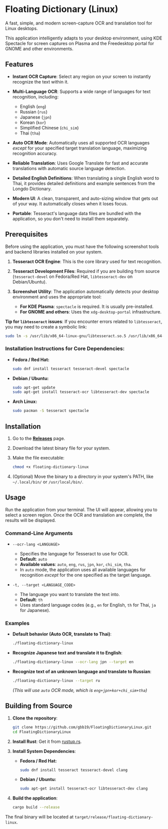 # Floating Dictionary (Linux)

A fast, simple, and modern screen-capture OCR and translation tool for Linux desktops.

This application intelligently adapts to your desktop environment, using KDE Spectacle for screen captures on Plasma and the Freedesktop portal for GNOME and other environments.

## Features

* **Instant OCR Capture**: Select any region on your screen to instantly recognize the text within it.
* **Multi-Language OCR**: Supports a wide range of languages for text recognition, including:

  * English (`eng`)
  * Russian (`rus`)
  * Japanese (`jpn`)
  * Korean (`kor`)
  * Simplified Chinese (`chi_sim`)
  * Thai (`tha`)
* **Auto OCR Mode**: Automatically uses all supported OCR languages *except* for your specified target translation language, maximizing recognition accuracy.
* **Reliable Translation**: Uses Google Translate for fast and accurate translations with automatic source language detection.
* **Detailed English Definitions**: When translating a single English word to Thai, it provides detailed definitions and example sentences from the Longdo Dictionary.
* **Modern UI**: A clean, transparent, and auto-sizing window that gets out of your way. It automatically closes when it loses focus.
* **Portable**: Tesseract's language data files are bundled with the application, so you don't need to install them separately.

## Prerequisites

Before using the application, you must have the following screenshot tools and backend libraries installed on your system.

1. **Tesseract OCR Engine**: This is the core library used for text recognition.
2. **Tesseract Development Files**: Required if you are building from source (`tesseract-devel` on Fedora/Red Hat, `libtesseract-dev` on Debian/Ubuntu).
3. **Screenshot Utility**: The application automatically detects your desktop environment and uses the appropriate tool:

   * **For KDE Plasma**: `spectacle` is required. It is usually pre-installed.
   * **For GNOME and others**: Uses the `xdg-desktop-portal` infrastructure.

**Tip for `libtesseract` issues**:
If you encounter errors related to `libtesseract`, you may need to create a symbolic link:

```sh
sudo ln -s /usr/lib/x86_64-linux-gnu/libtesseract.so.5 /usr/lib/x86_64-linux-gnu/libtesseract.so.5.5
```

### Installation Instructions for Core Dependencies:

* **Fedora / Red Hat:**

  ```sh
  sudo dnf install tesseract tesseract-devel spectacle
  ```
* **Debian / Ubuntu:**

  ```sh
  sudo apt-get update
  sudo apt-get install tesseract-ocr libtesseract-dev spectacle
  ```
* **Arch Linux:**

  ```sh
  sudo pacman -S tesseract spectacle
  ```

## Installation

1. Go to the [**Releases**](https://github.com/your-username/your-repo/releases) page.
2. Download the latest binary file for your system.
3. Make the file executable:

   ```sh
   chmod +x floating-dictionary-linux
   ```
4. (Optional) Move the binary to a directory in your system's PATH, like `~/.local/bin/` or `/usr/local/bin/`.

## Usage

Run the application from your terminal. The UI will appear, allowing you to select a screen region. Once the OCR and translation are complete, the results will be displayed.

### Command-Line Arguments

* `--ocr-lang <LANGUAGE>`

  * Specifies the language for Tesseract to use for OCR.
  * **Default**: `auto`
  * **Available values**: `auto`, `eng`, `rus`, `jpn`, `kor`, `chi_sim`, `tha`.
  * In `auto` mode, the application uses all available languages for recognition *except* for the one specified as the target language.

* `-t, --target <LANGUAGE_CODE>`

  * The language you want to translate the text into.
  * **Default**: `th`
  * Uses standard language codes (e.g., `en` for English, `th` for Thai, `ja` for Japanese).

### Examples

* **Default behavior (Auto OCR, translate to Thai)**:

  ```sh
  ./floating-dictionary-linux
  ```

* **Recognize Japanese text and translate it to English**:

  ```sh
  ./floating-dictionary-linux --ocr-lang jpn --target en
  ```

* **Recognize text of an unknown language and translate to Russian**:

  ```sh
  ./floating-dictionary-linux --target ru
  ```

  *(This will use `auto` OCR mode, which is `eng+jpn+kor+chi_sim+tha`)*

## Building from Source

1. **Clone the repository**:

   ```sh
   git clone https://github.com/gbb19/FloatingDictionaryLinux.git
   cd FloatingDictionaryLinux
   ```
2. **Install Rust**:
   Get it from [rustup.rs](https://rustup.rs/).
3. **Install System Dependencies**:

   * **Fedora / Red Hat:**

     ```sh
     sudo dnf install tesseract tesseract-devel clang
     ```
   * **Debian / Ubuntu:**

     ```sh
     sudo apt-get install tesseract-ocr libtesseract-dev clang
     ```
4. **Build the application**:

   ```sh
   cargo build --release
   ```

The final binary will be located at `target/release/floating-dictionary-linux`.
